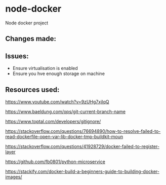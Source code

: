 # node-docker
Node docker project


## Changes made:


## Issues:

- Ensure virtualisation is enabled
- Ensure you hve enough storage on machine


## Resources used:


https://www.youtube.com/watch?v=9zUHg7xjIqQ

https://www.baeldung.com/ops/git-current-branch-name

https://www.toptal.com/developers/gitignore/

https://stackoverflow.com/questions/76694890/how-to-resolve-failed-to-read-dockerfile-open-var-lib-docker-tmp-buildkit-moun

https://stackoverflow.com/questions/41928729/docker-failed-to-register-layer

https://github.com/fb0801/python-microservice

https://stackify.com/docker-build-a-beginners-guide-to-building-docker-images/